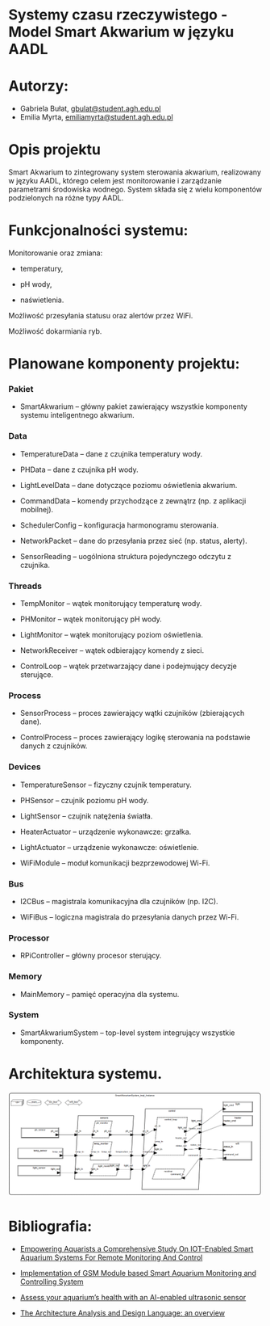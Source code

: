 # Systemy czasu rzeczywistego - Model Smart Akwarium w języku AADL

# Autorzy:
- Gabriela Bułat, gbulat@student.agh.edu.pl
- Emilia Myrta, emiliamyrta@student.agh.edu.pl

# Opis projektu

Smart Akwarium to zintegrowany system sterowania akwarium, realizowany w języku AADL, którego celem jest monitorowanie i zarządzanie parametrami środowiska wodnego. System składa się z wielu komponentów podzielonych na różne typy AADL.

# Funkcjonalności systemu:

Monitorowanie oraz zmiana:

- temperatury,

- pH wody,

- naświetlenia.

Możliwość przesyłania statusu oraz alertów przez WiFi.

Możliwość dokarmiania ryb.

# Planowane komponenty projektu:
 
 ### Pakiet
- SmartAkwarium – główny pakiet zawierający wszystkie komponenty systemu inteligentnego akwarium.

 ### Data 
- TemperatureData – dane z czujnika temperatury wody.

- PHData – dane z czujnika pH wody.

- LightLevelData – dane dotyczące poziomu oświetlenia akwarium.

- CommandData – komendy przychodzące z zewnątrz (np. z aplikacji mobilnej).

- SchedulerConfig – konfiguracja harmonogramu sterowania.

- NetworkPacket – dane do przesyłania przez sieć (np. status, alerty).

- SensorReading – uogólniona struktura pojedynczego odczytu z czujnika.

### Threads
- TempMonitor – wątek monitorujący temperaturę wody.

- PHMonitor – wątek monitorujący pH wody.

- LightMonitor – wątek monitorujący poziom oświetlenia.

- NetworkReceiver – wątek odbierający komendy z sieci.

- ControlLoop – wątek przetwarzający dane i podejmujący decyzje sterujące.

### Process
- SensorProcess – proces zawierający wątki czujników (zbierających dane).

- ControlProcess – proces zawierający logikę sterowania na podstawie danych z czujników.

### Devices
- TemperatureSensor – fizyczny czujnik temperatury.

- PHSensor – czujnik poziomu pH wody.

- LightSensor – czujnik natężenia światła.

- HeaterActuator – urządzenie wykonawcze: grzałka.

- LightActuator – urządzenie wykonawcze: oświetlenie.

- WiFiModule – moduł komunikacji bezprzewodowej Wi-Fi.

### Bus
- I2CBus – magistrala komunikacyjna dla czujników (np. I2C).

- WiFiBus – logiczna magistrala do przesyłania danych przez Wi-Fi.

### Processor
- RPiController – główny procesor sterujący.

### Memory
- MainMemory – pamięć operacyjna dla systemu.

### System
- SmartAkwariumSystem – top-level system integrujący wszystkie komponenty.

# Architektura systemu.

![Diagram smart akwarium](smart_akwarium_diagram.png)

# Bibliografia:

- [Empowering Aquarists a Comprehensive Study On IOT-Enabled Smart Aquarium Systems For Remote Monitoring And Control](https://www.researchgate.net/publication/382053839_Empowering_Aquarists_a_Comprehensive_Study_On_IOT-Enabled_Smart_Aquarium_Systems_For_Remote_Monitoring_And_Control)

- [Implementation of GSM Module based Smart Aquarium Monitoring and Controlling System](https://www.researchgate.net/publication/375553645_Implementation_of_GSM_Module_based_Smart_Aquarium_Monitoring_and_Controlling_System)

- [Assess your aquarium’s health with an AI-enabled ultrasonic sensor](https://blog.arduino.cc/2024/05/07/assess-your-aquariums-health-with-an-ai-enabled-ultrasonic-sensor/)

- [The Architecture Analysis and
Design Language: an overview](http://www.openaadl.org/downloads/tutorial_models15/part1_introducing_aadl.pdf)
